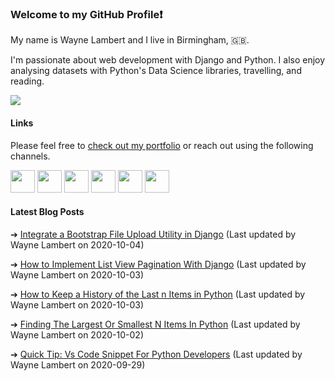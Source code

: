 ### Welcome to my GitHub Profile:exclamation:

My name is Wayne Lambert and I live in Birmingham, :uk:.

I'm passionate about web development with Django and Python. I also enjoy analysing datasets with Python's Data Science libraries, travelling, and reading.

<img src="https://wl-portfolio.s3.eu-west-2.amazonaws.com/images/python_django_pandas.png">


#### Links

Please feel free to <a href="https://waynelambert.dev/portfolio">check out my portfolio</a> or reach out using the following channels.

<a href="https://waynelambert.dev/"><img src="https://wl-portfolio.s3.eu-west-2.amazonaws.com/images/github-profile/home.svg" width="39" height="36"/></a>
<a href="https://waynelambert.dev/blog/"><img src="https://wl-portfolio.s3.eu-west-2.amazonaws.com/images/github-profile/blog.svg" width="39" height="36" /></a>
<a href="https://waynelambert.dev/about-me/"><img src="https://wl-portfolio.s3.eu-west-2.amazonaws.com/images/github-profile/user.svg" width="39" height="36" /></a>
<a href="https://waynelambert.dev/contact/"><img src="https://wl-portfolio.s3.eu-west-2.amazonaws.com/images/github-profile/envelope.svg" width="39" height="36" /></a>
<a href="https://www.linkedin.com/in/waynealambert/"><img src="https://wl-portfolio.s3.eu-west-2.amazonaws.com/images/github-profile/linkedin-in.svg" width="39" height="36" /></a>
<a href="https://stackoverflow.com/users/11211077/wayne-lambert?tab=profile"><img src="https://wl-portfolio.s3.eu-west-2.amazonaws.com/images/github-profile/stack-overflow.svg" width="39" height="36" /></a>

#### Latest Blog Posts

➔ [Integrate a Bootstrap File Upload Utility in Django](https://waynelambert.dev/blog/post/integrate-a-bootstrap-file-upload-utility-into-django/)
(Last updated by Wayne Lambert on 2020-10-04)


➔ [How to Implement List View Pagination With Django](https://waynelambert.dev/blog/post/how-to-implement-list-view-pagination-with-django/)
(Last updated by Wayne Lambert on 2020-10-03)


➔ [How to Keep a History of the Last n Items in Python](https://waynelambert.dev/blog/post/how-to-keep-history-last-n-items-python/)
(Last updated by Wayne Lambert on 2020-10-03)


➔ [Finding The Largest Or Smallest N Items In Python](https://waynelambert.dev/blog/post/finding-largest-smallest-n-items/)
(Last updated by Wayne Lambert on 2020-10-02)


➔ [Quick Tip: Vs Code Snippet For Python Developers](https://waynelambert.dev/blog/post/quick-tip-vs-code-snippet-for-python-developers/)
(Last updated by Wayne Lambert on 2020-09-29)

